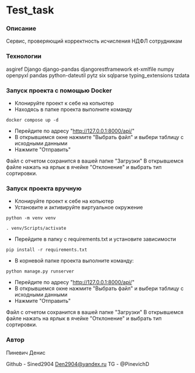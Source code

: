 # Test_task

### Описание
Сервис, проверяющий корректность исчисления НДФЛ сотрудникам

### Технологии
asgiref
Django
django-pandas
djangorestframework
et-xmlfile
numpy
openpyxl
pandas
python-dateutil
pytz
six
sqlparse
typing_extensions
tzdata

### Запуск проекта с помощью Docker
- Клонируйте проект к себе на копьютер
- Находясь в папке проекта выполните команду
```
docker compose up -d
```
- Перейдите по адресу "http://127.0.0.1:8000/api/"
- В открывшемся окне нажмите "Выбрать файл" и выбери таблицу с исходными данными
- Нажмите "Отправить"

Файл с отчетом сохранится в вашей папке "Загрузки"
В открывшемся файле нажать на ярлык в ячейке "Отклонение" и выбрать тип сортировки.



### Запуск проекта вручную
- Клонируйте проект к себе на копьютер
- Установите и активируйте виртуальное окружение
```
python -m venv venv
```
```
. venv/Scripts/activate
```
- Перейдите в папку с requirements.txt и установите зависимости 
```
pip install -r requirements.txt
``` 
- В корневой папке проекта выполните команду:
```
python manage.py runserver
```
- Перейдите по адресу "http://127.0.0.1:8000/api/"
- В открывшемся окне нажмите "Выбрать файл" и выбери таблицу с исходными данными
- Нажмите "Отправить"

Файл с отчетом сохранится в вашей папке "Загрузки"
В открывшемся файле нажать на ярлык в ячейке "Отклонение" и выбрать тип сортировки.


### Автор
Пиневич Денис


Github - Sined2904
Den2904@yandex.ru
TG - @PinevichD